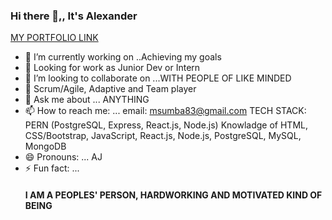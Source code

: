 ### Hi there 👋,, It's Alexander

<!--
**MSUMBA-art/MSUMBA-art** is a ✨ _special_ ✨ repository because its `README.md` (this file) appears on your GitHub profile.
-->
<a href="https://alexander-web-portfolio.netlify.app/" target="_blank"> MY PORTFOLIO LINK</a>

- 🔭 I’m currently working on ..Achieving my goals
- 🌱 Looking for work as Junior Dev or Intern
- 👯 I’m looking to collaborate on ...WITH PEOPLE OF LIKE MINDED
- 🤔 Scrum/Agile, Adaptive and Team player
- 💬 Ask me about ... ANYTHING
- 📫 How to reach me: ... email: msumba83@gmail.com
TECH STACK: PERN (PostgreSQL, Express, React.js, Node.js)
Knowladge of HTML, CSS/Bootstrap, JavaScript, React.js, Node.js, PostgreSQL, MySQL, MongoDB
- 😄 Pronouns: ... AJ
- ⚡ Fun fact: ... <h4>I AM A PEOPLES' PERSON, HARDWORKING AND MOTIVATED KIND OF BEING</h4>
  
